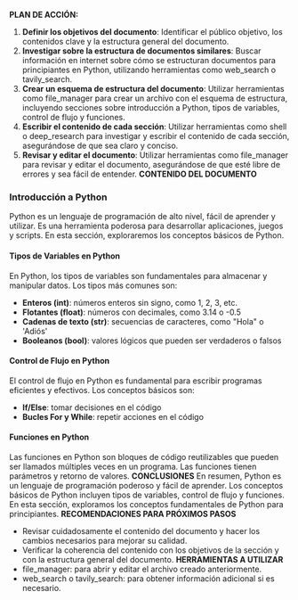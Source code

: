 **PLAN DE ACCIÓN:**
1. **Definir los objetivos del documento**: Identificar el público objetivo, los contenidos clave y la estructura general del documento.
2. **Investigar sobre la estructura de documentos similares**: Buscar información en internet sobre cómo se estructuran documentos para principiantes en Python, utilizando herramientas como web_search o tavily_search.
3. **Crear un esquema de estructura del documento**: Utilizar herramientas como file_manager para crear un archivo con el esquema de estructura, incluyendo secciones sobre introducción a Python, tipos de variables, control de flujo y funciones.
4. **Escribir el contenido de cada sección**: Utilizar herramientas como shell o deep_research para investigar y escribir el contenido de cada sección, asegurándose de que sea claro y conciso.
5. **Revisar y editar el documento**: Utilizar herramientas como file_manager para revisar y editar el documento, asegurándose de que esté libre de errores y sea fácil de entender.
**CONTENIDO DEL DOCUMENTO**
### Introducción a Python
Python es un lenguaje de programación de alto nivel, fácil de aprender y utilizar. Es una herramienta poderosa para desarrollar aplicaciones, juegos y scripts. En esta sección, exploraremos los conceptos básicos de Python.
#### Tipos de Variables en Python
En Python, los tipos de variables son fundamentales para almacenar y manipular datos. Los tipos más comunes son:
* **Enteros (int)**: números enteros sin signo, como 1, 2, 3, etc.
* **Flotantes (float)**: números con decimales, como 3.14 o -0.5
* **Cadenas de texto (str)**: secuencias de caracteres, como "Hola" o 'Adiós'
* **Booleanos (bool)**: valores lógicos que pueden ser verdaderos o falsos
#### Control de Flujo en Python
El control de flujo en Python es fundamental para escribir programas eficientes y efectivos. Los conceptos básicos son:
* **If/Else**: tomar decisiones en el código
* **Bucles For y While**: repetir acciones en el código
#### Funciones en Python
Las funciones en Python son bloques de código reutilizables que pueden ser llamados múltiples veces en un programa. Las funciones tienen parámetros y retorno de valores.
**CONCLUSIONES**
En resumen, Python es un lenguaje de programación poderoso y fácil de aprender. Los conceptos básicos de Python incluyen tipos de variables, control de flujo y funciones. En esta sección, exploramos los conceptos fundamentales de Python para principiantes.
**RECOMENDACIONES PARA PRÓXIMOS PASOS**
* Revisar cuidadosamente el contenido del documento y hacer los cambios necesarios para mejorar su calidad.
* Verificar la coherencia del contenido con los objetivos de la sección y con la estructura general del documento.
**HERRAMIENTAS A UTILIZAR**
* file_manager: para abrir y editar el archivo creado anteriormente.
* web_search o tavily_search: para obtener información adicional si es necesario.